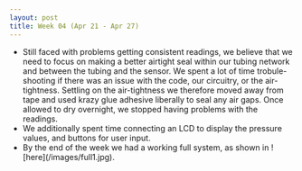 ```yaml
---
layout: post
title: Week 04 (Apr 21 - Apr 27)
---
```


<ul>
  <li>Still faced with problems getting consistent readings, we believe that we need to focus on making a better airtight seal within our tubing network and between the tubing and the sensor. We spent a lot of time trobule-shooting if there was an issue with the code, our circuitry, or the air-tightness. Settling on the air-tightness we therefore moved away from tape and used krazy glue adhesive liberally to seal any air gaps. Once allowed to dry overnight, we stopped having problems with the readings.</li>
    <li>
  We additionally spent time connecting an LCD to display the pressure values, and buttons for user input.
  </li>

  <li markdown="1" >
  By the end of the week we had a working full system, as shown in ![here](/images/full1.jpg).
  </li>
</ul>

